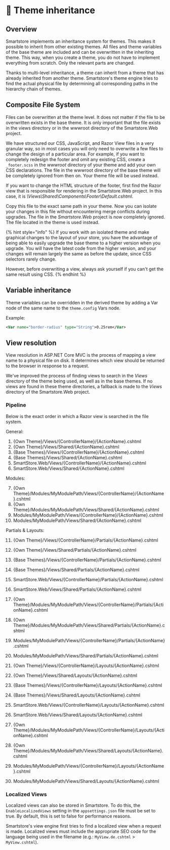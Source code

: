 # 🐣 Theme inheritance

## Overview

Smartstore implements an inheritance system for themes. This makes it possible to inherit from other existing themes. All files and theme variables of the base theme are included and can be overwritten in the inheriting theme. This way, when you create a theme, you do not have to implement everything from scratch. Only the relevant parts are changed.

Thanks to multi-level inheritance, a theme can inherit from a theme that has already inherited from another theme. Smartstore's theme engine tries to find the actual physical file by determining all corresponding paths in the hierarchy chain of themes.

## Composite File System

Files can be overwritten at the theme level. It does not matter if the file to be overwritten exists in the base theme. It is only important that the file exists in the views directory or in the wwwroot directory of the Smartstore.Web project.

We have structured our CSS, JavaScript, and Razor View files in a very granular way, so in most cases you will only need to overwrite a few files to change the design of a particular area. For example, if you want to completely redesign the footer and omit any existing CSS, create a `_footer.scss` in the _wwwroot_ directory of your theme and add your own CSS declarations. The file in the wwwroot directory of the base theme will be completely ignored from then on. Your theme file will be used instead.

If you want to change the HTML structure of the footer, first find the Razor view that is responsible for rendering in the Smartstore.Web project. In this case, it is _\Views\Shared\Components\Footer\Default.cshtml_.

Copy this file to the exact same path in your theme. Now you can isolate your changes in this file without encountering merge conflicts during upgrades. The file in the _Smartstore.Web_ project is now completely ignored. The file located in the theme is used instead.

{% hint style="info" %}
If you work with an isolated theme and make graphical changes to the layout of your store, you have the advantage of being able to easily upgrade the base theme to a higher version when you upgrade. You will have the latest code from the higher version, and your changes will remain largely the same as before the update, since CSS selectors rarely change.

However, before overwriting a view, always ask yourself if you can't get the same result using CSS.
{% endhint %}

## Variable inheritance

Theme variables can be overridden in the derived theme by adding a Var node of the same name to the `theme.config` Vars node.

Example:

```xml
<Var name="border-radius" type="String">0.25rem</Var>
```

## View resolution

View resolution in ASP.NET Core MVC is the process of mapping a view name to a physical file on disk. It determines which view should be returned to the browser in response to a request.

We've improved the process of finding views to search in the _Views_ directory of the theme being used, as well as in the base themes. If no views are found in these theme directories, a fallback is made to the _Views_ directory of the Smartstore.Web project.

### Pipeline

Below is the exact order in which a Razor view is searched in the file system.

General:

1. {Own Theme}/Views/{ControllerName}/{ActionName}.cshtml
2. {Own Theme}/Views/Shared/{ActionName}.cshtml
3. {Base Themes}/Views/{ControllerName}/{ActionName}.cshtml
4. {Base Themes}/Views/Shared/{ActionName}.cshtml
5. SmartStore.Web/Views/{ControllerName}/{ActionName}.cshtml
6. SmartStore.Web/Views/Shared/{ActionName}.cshtml

Modules:

7. {Own Theme}/Modules/MyModulePath/Views/{ControllerName}/{ActionName}.cshtml
8. {Own Theme}/Modules/MyModulePath/Views/Shared/{ActionName}.cshtml
9. Modules/MyModulePath/Views/{ControllerName}/{ActionName}.cshtml
10. Modules/MyModulePath/Views/Shared/{ActionName}.cshtml

Partials & Layouts:

11. {Own Theme}/Views/{ControllerName}/Partials/{ActionName}.cshtml
12. {Own Theme}/Views/Shared/Partials/{ActionName}.cshtml
13. {Base Themes}/Views/{ControllerName}/Partials/{ActionName}.cshtml
14. {Base Themes}/Views/Shared/Partials/{ActionName}.cshtml
15. SmartStore.Web/Views/{ControllerName}/Partials/{ActionName}.cshtml
16. SmartStore.Web/Views/Shared/Partials/{ActionName}.cshtml



17. {Own Theme}/Modules/MyModulePath/Views/{ControllerName}/Partials/{ActionName}.cshtml
18. {Own Theme}/Modules/MyModulePath/Views/Shared/Partials/{ActionName}.cshtml
19. Modules/MyModulePath/Views/{ControllerName}/Partials/{ActionName}.cshtml
20. Modules/MyModulePath/Views/Shared/Partials/{ActionName}.cshtml



21. {Own Theme}/Views/{ControllerName}/Layouts/{ActionName}.cshtml
22. {Own Theme}/Views/Shared/Layouts/{ActionName}.cshtml
23. {Base Themes}/Views/{ControllerName}/Layouts/{ActionName}.cshtml
24. {Base Themes}/Views/Shared/Layouts/{ActionName}.cshtml
25. SmartStore.Web/Views/{ControllerName}/Layouts/{ActionName}.cshtml
26. SmartStore.Web/Views/Shared/Layouts/{ActionName}.cshtml



27. {Own Theme}/Modules/MyModulePath/Views/{ControllerName}/Layouts/{ActionName}.cshtml
28. {Own Theme}/Modules/MyModulePath/Views/Shared/Layouts/{ActionName}.cshtml
29. Modules/MyModulePath/Views/{ControllerName}/Layouts/{ActionName}.cshtml
30. Modules/MyModulePath/Views/Shared/Layouts/{ActionName}.cshtml

### Localized Views

Localized views can also be stored in Smartstore. To do this, the `EnableLocalizedViews` setting in the `appsettings.json` file must be set to true. By default, this is set to false for performance reasons.

Smartstore's view engine first tries to find a localized view when a request is made. Localized views must include the appropriate SEO code for the language being used in the filename (e.g.: `MyView.de.cshtml` > `MyView.cshtml`).
